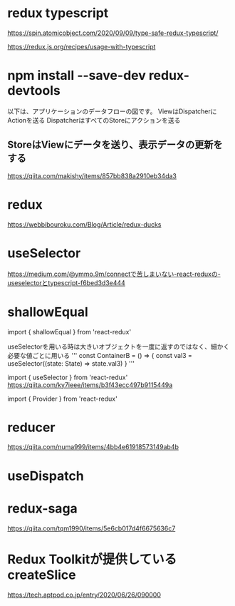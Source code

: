 # redux typescript
https://spin.atomicobject.com/2020/09/09/type-safe-redux-typescript/

https://redux.js.org/recipes/usage-with-typescript

# npm install --save-dev redux-devtools

以下は、アプリケーションのデータフローの図です。
ViewはDispatcherにActionを送る
DispatcherはすべてのStoreにアクションを送る
## StoreはViewにデータを送り、表示データの更新をする
https://qiita.com/makishy/items/857bb838a2910eb34da3

# redux
https://webbibouroku.com/Blog/Article/redux-ducks


# useSelector
https://medium.com/@ymmo.9m/connectで苦しまいない-react-reduxの-useselectorとtypescript-f6bed3d3e444
# shallowEqual
import { shallowEqual } from 'react-redux'

useSelectorを用いる時は大きいオブジェクトを一度に返すのではなく、細かく必要な値ごとに用いる
'''
const ContainerB = () => {
  const val3 = useSelector((state: State) => state.val3)
}
'''

import { useSelector } from 'react-redux'
https://qiita.com/ky7ieee/items/b3f43ecc497b9115449a

import { Provider } from 'react-redux'

# reducer
https://qiita.com/numa999/items/4bb4e61918573149ab4b

# useDispatch


# redux-saga
https://qiita.com/tqm1990/items/5e6cb017d4f6675636c7

# Redux Toolkitが提供しているcreateSlice
https://tech.aptpod.co.jp/entry/2020/06/26/090000

